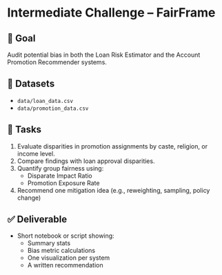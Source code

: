 # Intermediate Challenge – FairFrame

## 🎯 Goal
Audit potential bias in both the Loan Risk Estimator and the Account Promotion Recommender systems.

## 📁 Datasets
- `data/loan_data.csv`
- `data/promotion_data.csv`

## 📝 Tasks
1. Evaluate disparities in promotion assignments by caste, religion, or income level.
2. Compare findings with loan approval disparities.
3. Quantify group fairness using:
   - Disparate Impact Ratio
   - Promotion Exposure Rate
4. Recommend one mitigation idea (e.g., reweighting, sampling, policy change)

## ✅ Deliverable
- Short notebook or script showing:
  - Summary stats
  - Bias metric calculations
  - One visualization per system
  - A written recommendation
